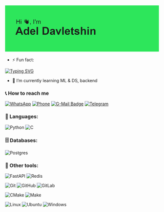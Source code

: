 ![1.png](header.png)
- ⚡ Fun fact:



[![Typing SVG](https://readme-typing-svg.herokuapp.com?color=%2336BCF7&lines=School+21+student)](https://git.io/typing-svg)

- 🌱 I’m currently learning ML & DS, backend

  
### 📞 How to reach me

[![WhatsApp](https://img.shields.io/badge/WhatsApp-25d366?style=for-the-badge&logo=whatsapp&logoColor=white)](https://wa.me/79829328383)
[![Phone](https://img.shields.io/badge/Phone-00ff80?style=for-the-badge)](tel:79126639126)
[![G-Mail Badge](https://img.shields.io/badge/Gmail-D14836?style=for-the-badge&logo=gmail&logoColor=white)](mailto:Aldavletshina77654@yandex.ru)
[![Telegram](https://img.shields.io/badge/Telegram-2CA5E0?style=for-the-badge&logo=telegram&logoColor=white)](https://t.me/king4got10)


### 🚀 Languages:

![Python](https://img.shields.io/badge/python-%233776AB.svg?style=for-the-badge&logo=python&logoColor=white)
![C](https://img.shields.io/badge/C-%2300599C.svg?style=for-the-badge&logo=c&logoColor=white)



### 🗄️ Databases:

![Postgres](https://img.shields.io/badge/postgres-%23316192.svg?style=for-the-badge&logo=postgresql&logoColor=white)


### 👾 Other tools:

![FastAPI](https://img.shields.io/badge/FastAPI-%2300C7B7.svg?style=for-the-badge&logo=fastapi&logoColor=white)
![Redis](https://img.shields.io/badge/Redis-%23DC382D.svg?style=for-the-badge&logo=redis&logoColor=white)


![Git](https://img.shields.io/badge/git-%23F05033.svg?style=for-the-badge&logo=git&logoColor=white)
![GitHub](https://img.shields.io/badge/github-%23121011.svg?style=for-the-badge&logo=github&logoColor=white)
![GitLab](https://img.shields.io/badge/gitlab-%23181717.svg?style=for-the-badge&logo=gitlab&logoColor=white)
  
![CMake](https://img.shields.io/badge/CMake-%23008FBA.svg?style=for-the-badge&logo=cmake&logoColor=white)
![Make](https://img.shields.io/badge/Make-%23008FBA.svg?color=red&style=for-the-badge&logo=Make&logoColor=white)

![Linux](https://img.shields.io/badge/Linux-FCC624?style=for-the-badge&logo=linux&logoColor=black)
![Ubuntu](https://img.shields.io/badge/Ubuntu-E95420?style=for-the-badge&logo=ubuntu&logoColor=white)
![Windows](https://img.shields.io/badge/Windows-0078D6?style=for-the-badge&logo=windows&logoColor=white)
